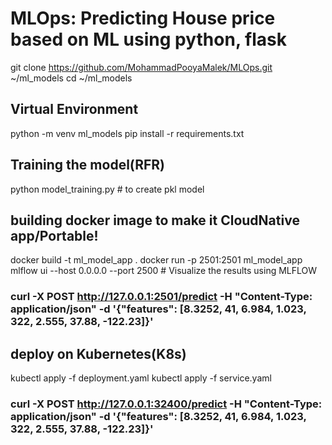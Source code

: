 # MLOps: Predicting House price based on ML using python, flask

git clone https://github.com/MohammadPooyaMalek/MLOps.git ~/ml_models
cd ~/ml_models
## Virtual Environment
python -m venv ml_models
pip install -r requirements.txt
## Training the model(RFR)
python model_training.py # to create pkl model

## building docker image to make it CloudNative app/Portable!
docker build -t ml_model_app .
docker run -p 2501:2501 ml_model_app
mlflow ui --host 0.0.0.0 --port 2500 # Visualize the results using MLFLOW
### curl -X POST http://127.0.0.1:2501/predict -H "Content-Type: application/json" -d '{"features": [8.3252, 41, 6.984, 1.023, 322, 2.555, 37.88, -122.23]}'


## deploy on Kubernetes(K8s)
kubectl apply -f deployment.yaml
kubectl apply -f service.yaml
### curl -X POST http://127.0.0.1:32400/predict -H "Content-Type: application/json" -d '{"features": [8.3252, 41, 6.984, 1.023, 322, 2.555, 37.88, -122.23]}'

